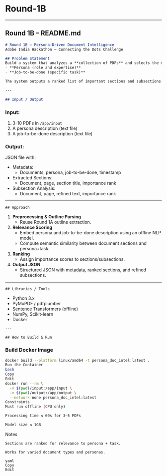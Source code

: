 # Round-1B


---

## **Round 1B – README.md**

```markdown
# Round 1B – Persona-Driven Document Intelligence
Adobe India Hackathon – Connecting the Dots Challenge

## Problem Statement
Build a system that analyzes a **collection of PDFs** and selects the most relevant sections based on:
- **Persona (role and expertise)**
- **Job-to-be-done (specific task)**

The system outputs a ranked list of important sections and subsections.

---

## Input / Output
```
### Input:
1. 3-10 PDFs in `/app/input`
2. A persona description (text file)
3. A job-to-be-done description (text file)

### Output:
JSON file with:
- Metadata:
  - Documents, persona, job-to-be-done, timestamp
- Extracted Sections:
  - Document, page, section title, importance rank
- Subsection Analysis:
  - Document, page, refined text, importance rank

---
```
## Approach
```
1. **Preprocessing & Outline Parsing**
   - Reuse Round 1A outline extraction.
2. **Relevance Scoring**
   - Embed persona and job-to-be-done description using an offline NLP model.
   - Compute semantic similarity between document sections and persona+task.
3. **Ranking**
   - Assign importance scores to sections/subsections.
4. **Output JSON**
   - Structured JSON with metadata, ranked sections, and refined subsections.

---
```
## Libraries / Tools
```
- Python 3.x
- PyMuPDF / pdfplumber
- Sentence Transformers (offline)
- NumPy, Scikit-learn
- Docker
```
---

## How to Build & Run
```

### Build Docker Image
```bash
docker build --platform linux/amd64 -t persona_doc_intel:latest .
Run the Container
bash
Copy
Edit
docker run --rm \
  -v $(pwd)/input:/app/input \
  -v $(pwd)/output:/app/output \
  --network none persona_doc_intel:latest
Constraints
Must run offline (CPU only)

Processing time ≤ 60s for 3–5 PDFs

Model size ≤ 1GB
```
Notes
```
Sections are ranked for relevance to persona + task.

Works for varied document types and personas.

yaml
Copy
Edit
